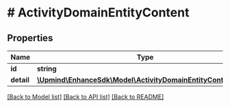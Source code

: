 # # ActivityDomainEntityContent

## Properties

Name | Type | Description | Notes
------------ | ------------- | ------------- | -------------
**id** | **string** |  |
**detail** | [**\Upmind\EnhanceSdk\Model\ActivityDomainEntityContentDetail**](ActivityDomainEntityContentDetail.md) |  |

[[Back to Model list]](../../README.md#models) [[Back to API list]](../../README.md#endpoints) [[Back to README]](../../README.md)
